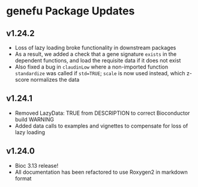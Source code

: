 # genefu Package Updates

## v1.24.2
- Loss of lazy loading broke functionality in downstream packages
- As a result, we added a check that a gene signature `exists` in the dependent
functions, and load the requisite data if it does not exist
- Also fixed a bug in `claudinLow` where a non-imported function `standardize`
was called if `std=TRUE`; `scale` is now used instead, which z-score normalizes
the data

## v1.24.1
- Removed LazyData: TRUE from DESCRIPTION to correct Bioconductor build WARNING
- Added data calls to examples and vignettes to compensate for loss of lazy loading

## v1.24.0
- Bioc 3.13 release!
- All documentation has been refactored to use Roxygen2 in markdown format